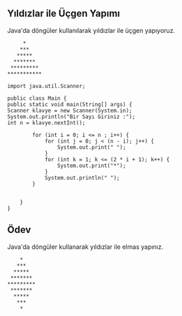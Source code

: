 Yıldızlar ile Üçgen Yapımı
-
Java'da döngüler kullanılarak yıldızlar ile üçgen yapıyoruz.
    
         * 
        *** 
       ***** 
      ******* 
     ********* 
    ***********

    import java.util.Scanner;
    
    public class Main {
    public static void main(String[] args) {
    Scanner klavye = new Scanner(System.in);
    System.out.println("Bir Sayı Giriniz :");
    int n = klavye.nextInt();
    
            for (int i = 0; i <= n ; i++) {
                for (int j = 0; j < (n - i); j++) {
                    System.out.print(" ");
                }
                for (int k = 1; k <= (2 * i + 1); k++) {
                    System.out.print("*");
                }
                System.out.println(" ");
            }
    
    
        }
    }

Ödev
-
Java'da döngüler kullanarak yıldızlar ile elmas yapınız.
    
        *
       ***
      *****
     *******
    *********
     *******
      *****
       ***
        *